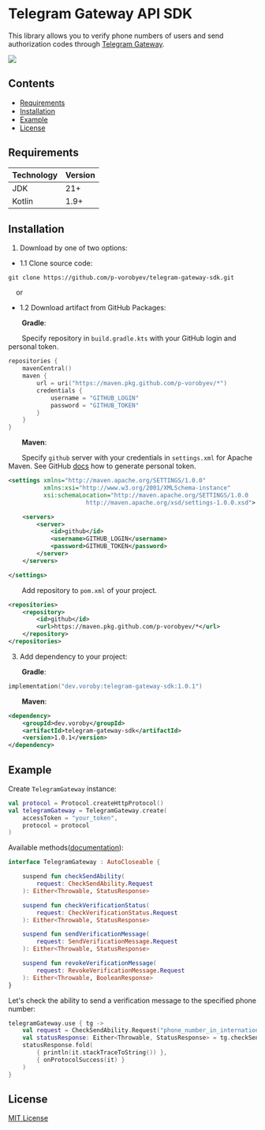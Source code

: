 # Telegram Gateway API SDK

This library allows you to verify phone numbers of users and send authorization codes through [Telegram Gateway](https://core.telegram.org/gateway).

![](https://core.telegram.org/file/400780400656/3/9iBg_m8EjJs.349165/64ba1e8722d15e124d)

## Contents
- [Requirements](#requirements)
- [Installation](#installation)
- [Example](#example)
- [License](#license)

<a name="requirements"></a>
## Requirements
| Technology | Version |
|------------|-----|
| JDK        | 21+ |
| Kotlin     | 1.9+ |

<a name="installation"></a>
## Installation
1) Download by one of two options:
- 1.1 Clone source code:
```shell
git clone https://github.com/p-vorobyev/telegram-gateway-sdk.git
```

&nbsp;&nbsp;&nbsp;&nbsp;or

- 1.2 Download artifact from GitHub Packages:

&nbsp;&nbsp;&nbsp;&nbsp;&nbsp;&nbsp;&nbsp;**Gradle**:

&nbsp;&nbsp;&nbsp;&nbsp;&nbsp;&nbsp;&nbsp;Specify repository in `build.gradle.kts` with your GitHub login and personal token.

```kotlin
repositories {
    mavenCentral()
    maven {
        url = uri("https://maven.pkg.github.com/p-vorobyev/*")
        credentials {
            username = "GITHUB_LOGIN"
            password = "GITHUB_TOKEN"
        }
    }
}
```

&nbsp;&nbsp;&nbsp;&nbsp;&nbsp;&nbsp;&nbsp;**Maven**:

&nbsp;&nbsp;&nbsp;&nbsp;&nbsp;&nbsp;&nbsp;Specify `github` server with your credentials in `settings.xml` for Apache Maven. See GitHub [docs](https://docs.github.com/ru/enterprise-cloud@latest/authentication/keeping-your-account-and-data-secure/managing-your-personal-access-tokens) how to generate personal token.

```xml
<settings xmlns="http://maven.apache.org/SETTINGS/1.0.0"
          xmlns:xsi="http://www.w3.org/2001/XMLSchema-instance"
          xsi:schemaLocation="http://maven.apache.org/SETTINGS/1.0.0
                      http://maven.apache.org/xsd/settings-1.0.0.xsd">

    <servers>
        <server>
            <id>github</id>
            <username>GITHUB_LOGIN</username>
            <password>GITHUB_TOKEN</password>
        </server>
    </servers>

</settings>
```

&nbsp;&nbsp;&nbsp;&nbsp;&nbsp;&nbsp;&nbsp;Add repository to `pom.xml` of your project.

```xml
<repositories>
    <repository>
        <id>github</id>
        <url>https://maven.pkg.github.com/p-vorobyev/*</url>
    </repository>
</repositories>
```

3) Add dependency to your project:

&nbsp;&nbsp;&nbsp;&nbsp;&nbsp;&nbsp;&nbsp;**Gradle**:

```kotlin
implementation("dev.voroby:telegram-gateway-sdk:1.0.1")
```

&nbsp;&nbsp;&nbsp;&nbsp;&nbsp;&nbsp;&nbsp;**Maven**:

```xml
<dependency>
    <groupId>dev.voroby</groupId>
    <artifactId>telegram-gateway-sdk</artifactId>
    <version>1.0.1</version>
</dependency>
```

<a name="example"></a>
## Example
Create `TelegramGateway` instance:

```kotlin
val protocol = Protocol.createHttpProtocol()
val telegramGateway = TelegramGateway.create(
    accessToken = "your_token",
    protocol = protocol
)
```
Available methods([documentation](https://core.telegram.org/gateway/api)):
```kotlin
interface TelegramGateway : AutoCloseable {

    suspend fun checkSendAbility(
        request: CheckSendAbility.Request
    ): Either<Throwable, StatusResponse>

    suspend fun checkVerificationStatus(
        request: CheckVerificationStatus.Request
    ): Either<Throwable, StatusResponse>

    suspend fun sendVerificationMessage(
        request: SendVerificationMessage.Request
    ): Either<Throwable, StatusResponse>

    suspend fun revokeVerificationMessage(
        request: RevokeVerificationMessage.Request
    ): Either<Throwable, BooleanResponse>
}
```
Let's check the ability to send a verification message to the specified phone number:
```kotlin
telegramGateway.use { tg ->
    val request = CheckSendAbility.Request("phone_number_in_international_format")
    val statusResponse: Either<Throwable, StatusResponse> = tg.checkSendAbility(request)
    statusResponse.fold(
        { println(it.stackTraceToString()) },
        { onProtocolSuccess(it) }
    )
}
```

<a name="license"></a>
## License
[MIT License](https://github.com/p-vorobyev/telegram-gateway-sdk/blob/master/LICENSE)